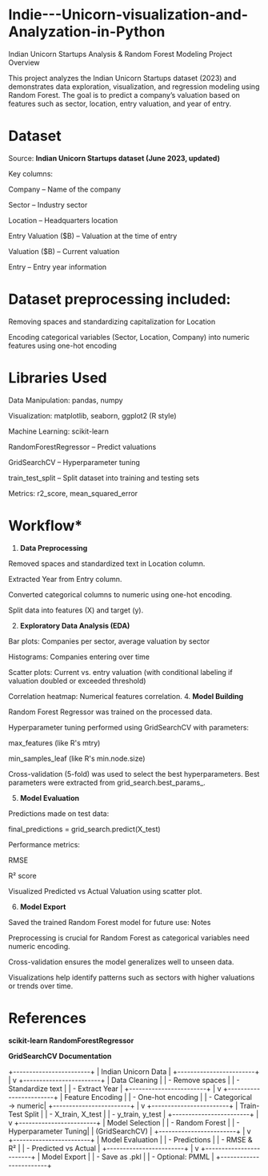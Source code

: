 # Indie---Unicorn-visualization-and-Analyzation-in-Python

Indian Unicorn Startups Analysis & Random Forest Modeling
Project Overview

This project analyzes the Indian Unicorn Startups dataset (2023) and demonstrates data exploration, visualization, and regression modeling using Random Forest. The goal is to predict a company’s valuation based on features such as sector, location, entry valuation, and year of entry.


 # **Dataset**

Source: **Indian Unicorn Startups dataset (June 2023, updated)**

Key columns:

Company – Name of the company

Sector – Industry sector

Location – Headquarters location

Entry Valuation ($B) – Valuation at the time of entry

Valuation ($B) – Current valuation

Entry – Entry year information



 # **Dataset preprocessing included:**

Removing spaces and standardizing capitalization for Location

Encoding categorical variables (Sector, Location, Company) into numeric features using one-hot encoding



# **Libraries Used**

Data Manipulation: pandas, numpy

Visualization: matplotlib, seaborn, ggplot2 (R style)

Machine Learning: scikit-learn

RandomForestRegressor – Predict valuations

GridSearchCV – Hyperparameter tuning

train_test_split – Split dataset into training and testing sets

Metrics: r2_score, mean_squared_error



# **Workflow***
1. **Data Preprocessing**

Removed spaces and standardized text in Location column.

Extracted Year from Entry column.

Converted categorical columns to numeric using one-hot encoding.

Split data into features (X) and target (y).

2. **Exploratory Data Analysis (EDA)**

Bar plots: Companies per sector, average valuation by sector

Histograms: Companies entering over time

Scatter plots: Current vs. entry valuation (with conditional labeling if valuation doubled or exceeded threshold)

Correlation heatmap: Numerical features correlation.
4. **Model Building**

Random Forest Regressor was trained on the processed data.

Hyperparameter tuning performed using GridSearchCV with parameters:

max_features (like R's mtry)

min_samples_leaf (like R's min.node.size)

Cross-validation (5-fold) was used to select the best hyperparameters.
Best parameters were extracted from grid_search.best_params_.

5. **Model Evaluation**

Predictions made on test data:

final_predictions = grid_search.predict(X_test)


Performance metrics:

RMSE

R² score

Visualized Predicted vs Actual Valuation using scatter plot.

6. **Model Export**

Saved the trained Random Forest model for future use:
Notes


Preprocessing is crucial for Random Forest as categorical variables need numeric encoding.

Cross-validation ensures the model generalizes well to unseen data.

Visualizations help identify patterns such as sectors with higher valuations or trends over time.

# **References**

**scikit-learn RandomForestRegressor**

**GridSearchCV Documentation**



+------------------------+
|   Indian Unicorn Data  |
+------------------------+
            |
            v
+------------------------+
|      Data Cleaning     |
| - Remove spaces        |
| - Standardize text     |
| - Extract Year         |
+------------------------+
            |
            v
+------------------------+
|   Feature Encoding     |
| - One-hot encoding     |
| - Categorical → numeric|
+------------------------+
            |
            v
+------------------------+
|   Train-Test Split     |
| - X_train, X_test      |
| - y_train, y_test      |
+------------------------+
            |
            v
+------------------------+
|  Model Selection       |
| - Random Forest        |
| - Hyperparameter Tuning|
|   (GridSearchCV)       |
+------------------------+
            |
            v
+------------------------+
|  Model Evaluation      |
| - Predictions          |
| - RMSE & R²            |
| - Predicted vs Actual  |
+------------------------+
            |
            v
+------------------------+
|  Model Export          |
| - Save as .pkl         |
| - Optional: PMML       |
+------------------------+
